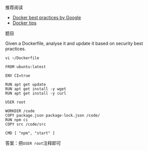 

推荐阅读

- [Docker best practices by Google](https://cloud.google.com/blog/products/containers-kubernetes/7-best-practices-for-building-containers)
- [Docker tips](https://learnk8s.io/blog/smaller-docker-images)

题目

Given a Dockerfile, analyse it and update it based on security best practices.

```
vi ~/Dockerfile

FROM ubuntu:latest

ENV CI=true

RUN apt get update
RUN apt get install -y wget
RUN apt get install -y curl

USER root

WORKDIR /code
COPY package.json package-lock.json /code/
RUN npm ci
COPY src /code/src

CMD [ "npm", "start" ]
```

答案：把`USER root`注释即可